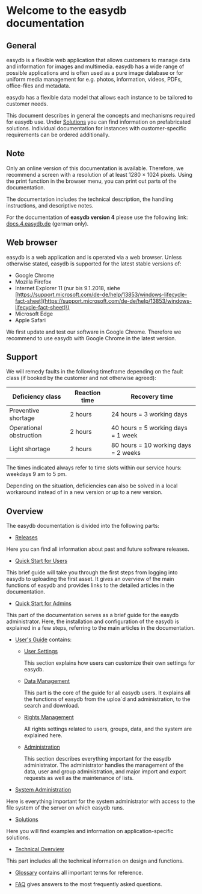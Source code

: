 # Welcome to the easydb documentation

## General

easydb is a flexible web application that allows customers to manage data and information for images and multimedia. easydb has a wide range of possible applications and is often used as a pure image database or for uniform media management for e.g. photos, information, videos, PDFs, office-files and metadata.

easydb has a flexible data model that allows each instance to be tailored to customer needs.

This document describes in general the concepts and mechanisms required for easydb use. Under [Solutions](./solutions/solutions.html) you can find information on prefabricated solutions. Individual documentation for instances with customer-specific requirements can be ordered additionally.

## Note

Only an online version of this documentation is available. Therefore, we recommend a screen with a resolution of at least 1280 × 1024 pixels. Using the print function in the browser menu, you can print out parts of the documentation.

The documentation includes the technical description, the handling instructions, and descriptive notes.

For the documentation of **easydb version 4** please use the following link: [docs.4.easydb.de](http://docs.4.easydb.de) \(german only\).

## Web browser

easydb is a web application and is operated via a web browser. Unless otherwise stated, easydb is supported for the latest stable versions of:

* Google Chrome
* Mozilla Firefox
* Internet Explorer 11 \(nur bis 9.1.2018, siehe ​[https://support.microsoft.com/de-de/help/13853/windows-lifecycle-fact-sheet](https://support.microsoft.com/de-de/help/13853/windows-lifecycle-fact-sheet)\)
* Microsoft Edge
* Apple Safari

We first update and test our software in Google Chrome. Therefore we recommend to use easydb with Google Chrome in the latest version.

## Support

We will remedy faults in the following timeframe depending on the fault class \(if booked by the customer and not otherwise agreed\):

| Deficiency class | Reaction time | Recovery time |
| --- | --- | --- |
| Preventive shortage | 2 hours | 24 hours = 3 working days |
| Operational obstruction | 2 hours | 40 hours = 5 working days = 1 week |
| Light shortage | 2 hours | 80 hours = 10 working days = 2 weeks |

The times indicated always refer to time slots within our service hours: weekdays 9 am to 5 pm.

Depending on the situation, deficiencies can also be solved in a local workaround instead of in a new version or up to a new version.

## Overview

The easydb documentation is divided into the following parts:

* [Releases](./releases/releases.html)

Here you can find all information about past and future software releases.

* [Quick Start for Users](./getstarteduser/getstarteduser.html)

This brief guide will take you through the first steps from logging into easydb to uploading the first asset. It gives an overview of the main functions of easydb and provides links to the detailed articles in the documentation.

* [Quick Start for Admins](./getstartedadmin/getstartedadmin.html)

This part of the documentation serves as a brief guide for the easydb administrator. Here, the installation and configuration of the easydb is explained in a few steps, referring to the main articles in the documentation.

* [User's Guide](./webfrontend/webfrontend.html) contains:

  * [User Settings](./webfrontend/userprefs/userprefs.html)

    This section explains how users can customize their own settings for easydb.

  * [Data Management](./webfrontend/datamanagement/datamanagement.html)

    This part is the core of the guide for all easydb users. It explains all the functions of easydb from the uploa´d and administration, to the search and download.

  * [Rights Management](./webfrontend/rightsmanagement/rightsmanagement.html)

    All rights settings related to users, groups, data, and the system are explained here.

  * [Administration](./webfrontend/datamanagement/administration.html)

    This section describes everything important for the easydb administrator. The administrator handles the management of the data, user and group administration, and major import and export requests as well as the maintenance of lists.

* [System Administration](./sysadmin/sysadmin.html)

Here is everything important for the system administrator with access to the file system of the server on which easydb runs.

* [Solutions](./solutions/solutions.html)

Here you will find examples and information on application-specific solutions.

* [Technical Overview](./technical/technical.html)

This part includes all the technical information on design and functions.

* [Glossary](./glossar/glossar.html) contains all important terms for reference.

* [FAQ](./faq/faq.html) gives answers to the most frequently asked questions.



